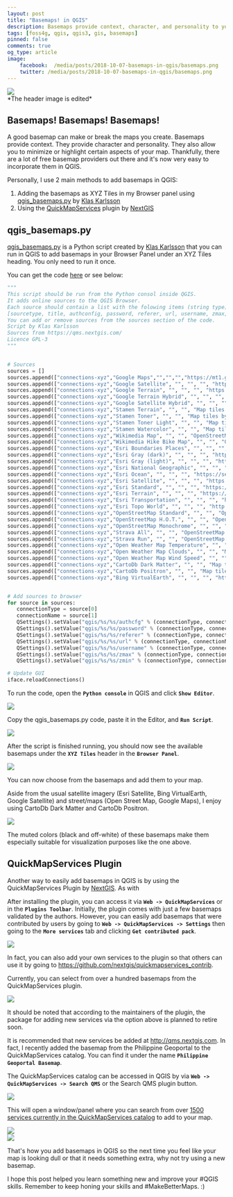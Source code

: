 ```yaml
---
layout: post
title: "Basemaps! in QGIS"
description: Basemaps provide context, character, and personality to your maps plus they're now so easy to add in QGIS. :)
tags: [foss4g, qgis, qgis3, gis, basemaps]
pinned: false
comments: true
og_type: article
image:
    facebook:  /media/posts/2018-10-07-basemaps-in-qgis/basemaps.png
    twitter: /media/posts/2018-10-07-basemaps-in-qgis/basemaps.png
---
```


<div class="col-lg-12 img-container"><img class="img-responsive post-img img-shadow" src="{{ site.baseurl }}/media/posts/2018-10-07-basemaps-in-qgis/basemaps.png"></div>
<span class="small">*The header image is edited*</span>

## Basemaps! Basemaps! Basemaps!
A good basemap can make or break the maps you create. Basemaps provide context. They provide character and personality. They also allow you to minimize or highlight certain aspects of your map. Thankfully, there are a lot of free basemap providers out there and it's now very easy to incorporate them in QGIS.

Personally, I use 2 main methods to add basemaps in QGIS:
1. Adding the basemaps as XYZ Tiles in my Browser panel using [qgis_basemaps.py](https://github.com/klakar/QGIS_resources/blob/master/collections/Geosupportsystem/python/qgis_basemaps.py) by [Klas Karlsson](https://github.com/klakar/)
2. Using the [QuickMapServices](https://plugins.qgis.org/plugins/quick_map_services/) plugin by [NextGIS](nextgis.com)

## qgis_basemaps.py
[qgis_basemaps.py](https://github.com/klakar/QGIS_resources/blob/master/collections/Geosupportsystem/python/qgis_basemaps.py) is a Python script created by [Klas Karlsson](https://github.com/klakar/) that you can run in QGIS to add basemaps in your Browser Panel under an XYZ Tiles heading. You only need to run it once.

You can get the code [here](https://github.com/klakar/QGIS_resources/blob/master/collections/Geosupportsystem/python/qgis_basemaps.py) or see below:

```python
"""
This script should be run from the Python consol inside QGIS.
It adds online sources to the QGIS Browser.
Each source should contain a list with the folowing items (string type):
[sourcetype, title, authconfig, password, referer, url, username, zmax, zmin]
You can add or remove sources from the sources section of the code.
Script by Klas Karlsson
Sources from https://qms.nextgis.com/
Licence GPL-3
"""


# Sources
sources = []
sources.append(["connections-xyz","Google Maps","","","","https://mt1.google.com/vt/lyrs=m&x=%7Bx%7D&y=%7By%7D&z=%7Bz%7D","","19","0"])
sources.append(["connections-xyz","Google Satellite", "", "", "", "https://mt1.google.com/vt/lyrs=s&x=%7Bx%7D&y=%7By%7D&z=%7Bz%7D", "", "19", "0"])
sources.append(["connections-xyz","Google Terrain", "", "", "", "https://mt1.google.com/vt/lyrs=t&x=%7Bx%7D&y=%7By%7D&z=%7Bz%7D", "", "19", "0"])
sources.append(["connections-xyz","Google Terrain Hybrid", "", "", "", "https://mt1.google.com/vt/lyrs=p&x=%7Bx%7D&y=%7By%7D&z=%7Bz%7D", "", "19", "0"])
sources.append(["connections-xyz","Google Satellite Hybrid", "", "", "", "https://mt1.google.com/vt/lyrs=y&x=%7Bx%7D&y=%7By%7D&z=%7Bz%7D", "", "19", "0"])
sources.append(["connections-xyz","Stamen Terrain", "", "", "Map tiles by Stamen Design, under CC BY 3.0. Data by OpenStreetMap, under ODbL", "http://tile.stamen.com/terrain/%7Bz%7D/%7Bx%7D/%7By%7D.png", "", "20", "0"])
sources.append(["connections-xyz","Stamen Toner", "", "", "Map tiles by Stamen Design, under CC BY 3.0. Data by OpenStreetMap, under ODbL", "http://tile.stamen.com/toner/%7Bz%7D/%7Bx%7D/%7By%7D.png", "", "20", "0"])
sources.append(["connections-xyz","Stamen Toner Light", "", "", "Map tiles by Stamen Design, under CC BY 3.0. Data by OpenStreetMap, under ODbL", "http://tile.stamen.com/toner-lite/%7Bz%7D/%7Bx%7D/%7By%7D.png", "", "20", "0"])
sources.append(["connections-xyz","Stamen Watercolor", "", "", "Map tiles by Stamen Design, under CC BY 3.0. Data by OpenStreetMap, under ODbL", "http://tile.stamen.com/watercolor/%7Bz%7D/%7Bx%7D/%7By%7D.jpg", "", "18", "0"])
sources.append(["connections-xyz","Wikimedia Map", "", "", "OpenStreetMap contributors, under ODbL", "https://maps.wikimedia.org/osm-intl/%7Bz%7D/%7Bx%7D/%7By%7D.png", "", "20", "1"])
sources.append(["connections-xyz","Wikimedia Hike Bike Map", "", "", "OpenStreetMap contributors, under ODbL", "http://tiles.wmflabs.org/hikebike/%7Bz%7D/%7Bx%7D/%7By%7D.png", "", "17", "1"])
sources.append(["connections-xyz","Esri Boundaries Places", "", "", "", "https://server.arcgisonline.com/ArcGIS/rest/services/Reference/World_Boundaries_and_Places/MapServer/tile/%7Bz%7D/%7By%7D/%7Bx%7D", "", "20", "0"])
sources.append(["connections-xyz","Esri Gray (dark)", "", "", "", "http://services.arcgisonline.com/ArcGIS/rest/services/Canvas/World_Dark_Gray_Base/MapServer/tile/%7Bz%7D/%7By%7D/%7Bx%7D", "", "16", "0"])
sources.append(["connections-xyz","Esri Gray (light)", "", "", "", "http://services.arcgisonline.com/ArcGIS/rest/services/Canvas/World_Light_Gray_Base/MapServer/tile/%7Bz%7D/%7By%7D/%7Bx%7D", "", "16", "0"])
sources.append(["connections-xyz","Esri National Geographic", "", "", "", "http://services.arcgisonline.com/ArcGIS/rest/services/NatGeo_World_Map/MapServer/tile/%7Bz%7D/%7By%7D/%7Bx%7D", "", "12", "0"])
sources.append(["connections-xyz","Esri Ocean", "", "", "", "https://services.arcgisonline.com/ArcGIS/rest/services/Ocean/World_Ocean_Base/MapServer/tile/%7Bz%7D/%7By%7D/%7Bx%7D", "", "10", "0"])
sources.append(["connections-xyz","Esri Satellite", "", "", "", "https://server.arcgisonline.com/ArcGIS/rest/services/World_Imagery/MapServer/tile/%7Bz%7D/%7By%7D/%7Bx%7D", "", "17", "0"])
sources.append(["connections-xyz","Esri Standard", "", "", "", "https://server.arcgisonline.com/ArcGIS/rest/services/World_Street_Map/MapServer/tile/%7Bz%7D/%7By%7D/%7Bx%7D", "", "17", "0"])
sources.append(["connections-xyz","Esri Terrain", "", "", "", "https://server.arcgisonline.com/ArcGIS/rest/services/World_Terrain_Base/MapServer/tile/%7Bz%7D/%7By%7D/%7Bx%7D", "", "13", "0"])
sources.append(["connections-xyz","Esri Transportation", "", "", "", "https://server.arcgisonline.com/ArcGIS/rest/services/Reference/World_Transportation/MapServer/tile/%7Bz%7D/%7By%7D/%7Bx%7D", "", "20", "0"])
sources.append(["connections-xyz","Esri Topo World", "", "", "", "http://services.arcgisonline.com/ArcGIS/rest/services/World_Topo_Map/MapServer/tile/%7Bz%7D/%7By%7D/%7Bx%7D", "", "20", "0"])
sources.append(["connections-xyz","OpenStreetMap Standard", "", "", "OpenStreetMap contributors, CC-BY-SA", "http://tile.openstreetmap.org/%7Bz%7D/%7Bx%7D/%7By%7D.png", "", "19", "0"])
sources.append(["connections-xyz","OpenStreetMap H.O.T.", "", "", "OpenStreetMap contributors, CC-BY-SA", "http://tile.openstreetmap.fr/hot/%7Bz%7D/%7Bx%7D/%7By%7D.png", "", "19", "0"])
sources.append(["connections-xyz","OpenStreetMap Monochrome", "", "", "OpenStreetMap contributors, CC-BY-SA", "http://tiles.wmflabs.org/bw-mapnik/%7Bz%7D/%7Bx%7D/%7By%7D.png", "", "19", "0"])
sources.append(["connections-xyz","Strava All", "", "", "OpenStreetMap contributors, CC-BY-SA", "https://heatmap-external-b.strava.com/tiles/all/bluered/%7Bz%7D/%7Bx%7D/%7By%7D.png", "", "15", "0"])
sources.append(["connections-xyz","Strava Run", "", "", "OpenStreetMap contributors, CC-BY-SA", "https://heatmap-external-b.strava.com/tiles/run/bluered/%7Bz%7D/%7Bx%7D/%7By%7D.png?v=19", "", "15", "0"])
sources.append(["connections-xyz","Open Weather Map Temperature", "", "", "Map tiles by OpenWeatherMap, under CC BY-SA 4.0", "http://tile.openweathermap.org/map/temp_new/%7Bz%7D/%7Bx%7D/%7By%7D.png?APPID=1c3e4ef8e25596946ee1f3846b53218a", "", "19", "0"])
sources.append(["connections-xyz","Open Weather Map Clouds", "", "", "Map tiles by OpenWeatherMap, under CC BY-SA 4.0", "http://tile.openweathermap.org/map/clouds_new/%7Bz%7D/%7Bx%7D/%7By%7D.png?APPID=ef3c5137f6c31db50c4c6f1ce4e7e9dd", "", "19", "0"])
sources.append(["connections-xyz","Open Weather Map Wind Speed", "", "", "Map tiles by OpenWeatherMap, under CC BY-SA 4.0", "http://tile.openweathermap.org/map/wind_new/%7Bz%7D/%7Bx%7D/%7By%7D.png?APPID=f9d0069aa69438d52276ae25c1ee9893", "", "19", "0"])
sources.append(["connections-xyz","CartoDb Dark Matter", "", "", "Map tiles by CartoDB, under CC BY 3.0. Data by OpenStreetMap, under ODbL.", "http://basemaps.cartocdn.com/dark_all/%7Bz%7D/%7Bx%7D/%7By%7D.png", "", "20", "0"])
sources.append(["connections-xyz","CartoDb Positron", "", "", "Map tiles by CartoDB, under CC BY 3.0. Data by OpenStreetMap, under ODbL.", "http://basemaps.cartocdn.com/light_all/%7Bz%7D/%7Bx%7D/%7By%7D.png", "", "20", "0"])
sources.append(["connections-xyz","Bing VirtualEarth", "", "", "", "http://ecn.t3.tiles.virtualearth.net/tiles/a{q}.jpeg?g=1", "", "19", "1"])


# Add sources to browser
for source in sources:
   connectionType = source[0]
   connectionName = source[1]
   QSettings().setValue("qgis/%s/%s/authcfg" % (connectionType, connectionName), source[2])
   QSettings().setValue("qgis/%s/%s/password" % (connectionType, connectionName), source[3])
   QSettings().setValue("qgis/%s/%s/referer" % (connectionType, connectionName), source[4])
   QSettings().setValue("qgis/%s/%s/url" % (connectionType, connectionName), source[5])
   QSettings().setValue("qgis/%s/%s/username" % (connectionType, connectionName), source[6])
   QSettings().setValue("qgis/%s/%s/zmax" % (connectionType, connectionName), source[7])
   QSettings().setValue("qgis/%s/%s/zmin" % (connectionType, connectionName), source[8])

# Update GUI
iface.reloadConnections()
```

To run the code, open the **```Python console```** in QGIS and click **```Show Editor```**.
<div class="col-lg-12 img-container"><img class="img-responsive post-img img-shadow" src="{{ site.baseurl }}/media/posts/2018-10-07-basemaps-in-qgis/python-show-editor.png"></div>

Copy the qgis_basemaps.py code, paste it in the Editor, and **```Run Script```**.
<div class="col-lg-12 img-container"><img class="img-responsive post-img img-shadow" src="{{ site.baseurl }}/media/posts/2018-10-07-basemaps-in-qgis/python-add-script.png"></div>

After the script is finished running, you should now see the available basemaps under the **```XYZ Tiles```** header in the **```Browser Panel```**.
<div class="col-lg-12 img-container"><img class="img-responsive post-img img-shadow" src="{{ site.baseurl }}/media/posts/2018-10-07-basemaps-in-qgis/browser-xyz.png"></div>

You can now choose from the basemaps and add them to your map.

Aside from the usual satellite imagery (Esri Satellite, Bing VirtualEarth, Google Satellite) and street/maps (Open Street Map, Google Maps), I enjoy using CartoDb Dark Matter and CartoDb Positron.
<div class="col-lg-12 img-container"><img class="img-responsive post-img img-shadow" src="{{ site.baseurl }}/media/posts/2018-10-07-basemaps-in-qgis/sample-routes.png"></div>

The muted colors (black and off-white) of these basemaps make them especially suitable for visualization purposes like the one above.

## QuickMapServices Plugin
Another way to easily add basemaps in QGIS is by using the QuickMapServices Plugin by [NextGIS](nextgis.com). As with

After installing the plugin, you can access it via **```Web -> QuickMapServices```** or in the **```Plugins Toolbar```**. Initially, the plugin comes with just a few basemaps validated by the authors. However, you can easily add basemaps that were contributed by users by going to **```Web -> QuickMapServices -> Settings```** then going to the **```More services```** tab and clicking **```Get contributed pack```**.
<div class="col-lg-12 img-container"><img class="img-responsive post-img img-shadow" src="{{ site.baseurl }}/media/posts/2018-10-07-basemaps-in-qgis/qms-contrib.png"></div>

In fact, you can also add your own services to the plugin so that others can use it by going to https://github.com/nextgis/quickmapservices_contrib.

Currently, you can select from over a hundred basemaps from the QuickMapServices plugin.
<div class="col-lg-12 img-container"><img class="img-responsive post-img img-shadow" src="{{ site.baseurl }}/media/posts/2018-10-07-basemaps-in-qgis/qms-basemaps.png"></div>

It should be noted that according to the maintainers of the plugin, the package for adding new services via the option above is planned to retire soon.

It is recommended that new services be added at http://qms.nextgis.com. In fact, I recently added the basemap from the Philippine Geoportal to the QuickMapServices catalog. You can find it under the name **```Philippine Geoportal Basemap```**.

The QuickMapServices catalog can be accessed in QGIS by via **```Web -> QuickMapServices -> Search QMS```** or the Search QMS plugin button.

<div class="col-lg-12 img-container"><img class="img-responsive post-img img-shadow" src="{{ site.baseurl }}/media/posts/2018-10-07-basemaps-in-qgis/search-qms.png"></div>

This will open a window/panel where you can search from over [1500 services currently in the QuickMapServices catalog](https://qms.nextgis.com/) to add to your map.

<div class="col-lg-12 img-container"><img class="img-responsive post-img img-shadow" src="{{ site.baseurl }}/media/posts/2018-10-07-basemaps-in-qgis/search-qms-win.png"></div>

<div class="col-lg-12 img-container"><img class="img-responsive post-img img-shadow" src="{{ site.baseurl }}/media/posts/2018-10-07-basemaps-in-qgis/search-qms-done.png"></div>

That's how you add basemaps in QGIS so the next time you feel like your map is looking dull or that it needs something extra, why not try using a new basemap.

I hope this post helped you learn something new and improve your #QGIS skills. Remember to keep honing your skills and #MakeBetterMaps. :)
